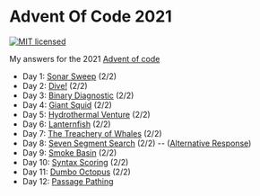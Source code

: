 # Advent Of Code 2021

[![MIT licensed](https://img.shields.io/badge/license-MIT-blue.svg)](./LICENSE)

My answers for the 2021 [Advent of code](https://adventofcode.com/2021)

- Day 1: [Sonar Sweep](day_1/src/main.rs) (2/2)
- Day 2: [Dive!](day_2/src/main.rs) (2/2)
- Day 3: [Binary Diagnostic](day_3/src/main.rs) (2/2)
- Day 4: [Giant Squid](day_4/src/main.rs) (2/2)
- Day 5: [Hydrothermal Venture](day_5/src/main.rs) (2/2)
- Day 6: [Lanternfish](day_6/src/main.rs) (2/2)
- Day 7: [The Treachery of Whales](day_7/src/main.rs) (2/2)
- Day 8: [Seven Segment Search](day_8/src/main.rs) (2/2) -- ([Alternative Response](day_8_alternative/src/main.rs))
- Day 9: [Smoke Basin](day_9/src/main.rs) (2/2)
- Day 10: [Syntax Scoring](day_10/src/main.rs) (2/2)
- Day 11: [Dumbo Octopus](day_11/src/main.rs) (2/2)
- Day 12: [Passage Pathing](day_12/src/main.rs)